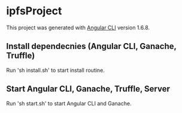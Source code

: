 # ipfsProject

This project was generated with [Angular CLI](https://github.com/angular/angular-cli) version 1.6.8.

## Install dependecnies (Angular CLI, Ganache, Truffle)
Run 'sh install.sh' to start install routine.

## Start Angular CLI, Ganache, Truffle, Server
Run 'sh start.sh' to start Angular CLI and Ganache.

